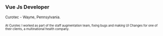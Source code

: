 ### Vue Js Developer

<small> Curotec - Wayne, Pennsylvania. <small>

At Curotec I worked as part of the staff augmentation team, fixing bugs and making UI Changes for one of their clients, a multinational health company.